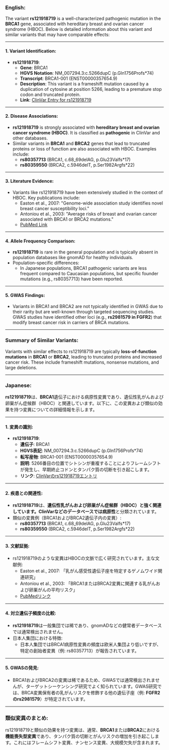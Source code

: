 ### English:
The variant **rs121918719** is a well-characterized pathogenic mutation in the **BRCA1** gene, associated with hereditary breast and ovarian cancer syndrome (HBOC). Below is detailed information about this variant and similar variants that may have comparable effects:

---

#### 1. **Variant Identification**:
- **rs121918719**:
  - **Gene**: BRCA1
  - **HGVS Notation**: NM_007294.3:c.5266dupC (p.Gln1756Profs*74)
  - **Transcript**: BRCA1-001 (ENST00000357654.9)
  - **Description**: This variant is a frameshift mutation caused by a duplication of cytosine at position 5266, leading to a premature stop codon and truncated protein.
  - **Link**: [ClinVar Entry for rs121918719](https://www.ncbi.nlm.nih.gov/clinvar/variation/17661/)

---

#### 2. **Disease Associations**:
- **rs121918719** is strongly associated with **hereditary breast and ovarian cancer syndrome (HBOC)**. It is classified as **pathogenic** in ClinVar and other databases.
- Similar variants in **BRCA1** and **BRCA2** genes that lead to truncated proteins or loss of function are also associated with HBOC. Examples include:
  - **rs80357713** (BRCA1, c.68_69delAG, p.Glu23Valfs*17)
  - **rs80359550** (BRCA2, c.5946delT, p.Ser1982Argfs*22)

---

#### 3. **Literature Evidence**:
- Variants like rs121918719 have been extensively studied in the context of HBOC. Key publications include:
  - Easton et al., 2007: "Genome-wide association study identifies novel breast cancer susceptibility loci."
  - Antoniou et al., 2003: "Average risks of breast and ovarian cancer associated with BRCA1 or BRCA2 mutations."
  - [PubMed Link](https://pubmed.ncbi.nlm.nih.gov/12677558/)

---

#### 4. **Allele Frequency Comparison**:
- **rs121918719** is rare in the general population and is typically absent in population databases like gnomAD for healthy individuals.
- Population-specific differences:
  - In Japanese populations, BRCA1 pathogenic variants are less frequent compared to Caucasian populations, but specific founder mutations (e.g., rs80357713) have been reported.

---

#### 5. **GWAS Findings**:
- Variants in BRCA1 and BRCA2 are not typically identified in GWAS due to their rarity but are well-known through targeted sequencing studies. GWAS studies have identified other loci (e.g., **rs2981579 in FGFR2**) that modify breast cancer risk in carriers of BRCA mutations.

---

### Summary of Similar Variants:
Variants with similar effects to rs121918719 are typically **loss-of-function mutations** in **BRCA1** or **BRCA2**, leading to truncated proteins and increased cancer risk. These include frameshift mutations, nonsense mutations, and large deletions.

---

### Japanese:
**rs121918719**は、**BRCA1**遺伝子における病原性変異であり、遺伝性乳がんおよび卵巣がん症候群（HBOC）と関連しています。以下に、この変異および類似の効果を持つ変異についての詳細情報を示します。

---

#### 1. **変異の識別**:
- **rs121918719**:
  - **遺伝子**: BRCA1
  - **HGVS表記**: NM_007294.3:c.5266dupC (p.Gln1756Profs*74)
  - **転写産物**: BRCA1-001 (ENST00000357654.9)
  - **説明**: 5266番目の位置でシトシンが重複することによりフレームシフトが発生し、早期終止コドンとタンパク質の切断を引き起こします。
  - **リンク**: [ClinVarのrs121918719エントリ](https://www.ncbi.nlm.nih.gov/clinvar/variation/17661/)

---

#### 2. **疾患との関連性**:
- **rs121918719**は、**遺伝性乳がんおよび卵巣がん症候群（HBOC）**と強く関連しています。ClinVarなどのデータベースでは**病原性**と分類されています。
- 類似の変異例（BRCA1およびBRCA2遺伝子内の変異）:
  - **rs80357713** (BRCA1, c.68_69delAG, p.Glu23Valfs*17)
  - **rs80359550** (BRCA2, c.5946delT, p.Ser1982Argfs*22)

---

#### 3. **文献証拠**:
- rs121918719のような変異はHBOCの文脈で広く研究されています。主な文献例:
  - Easton et al., 2007: 「乳がん感受性遺伝子座を特定するゲノムワイド関連研究」
  - Antoniou et al., 2003: 「BRCA1またはBRCA2変異に関連する乳がんおよび卵巣がんの平均リスク」
  - [PubMedリンク](https://pubmed.ncbi.nlm.nih.gov/12677558/)

---

#### 4. **対立遺伝子頻度の比較**:
- **rs121918719**は一般集団では稀であり、gnomADなどの健常者データベースでは通常検出されません。
- 日本人集団における特徴:
  - 日本人集団ではBRCA1病原性変異の頻度は欧米人集団より低いですが、特定の創始者変異（例: rs80357713）が報告されています。

---

#### 5. **GWASの発見**:
- BRCA1およびBRCA2の変異は稀であるため、GWASでは通常検出されませんが、ターゲットシーケンシング研究でよく知られています。GWAS研究では、BRCA変異保有者の乳がんリスクを修飾する他の遺伝子座（例: **FGFR2のrs2981579**）が特定されています。

---

### 類似変異のまとめ:
rs121918719と類似の効果を持つ変異は、通常、**BRCA1**または**BRCA2**における**機能喪失型変異**であり、タンパク質の切断とがんリスクの増加を引き起こします。これにはフレームシフト変異、ナンセンス変異、大規模欠失が含まれます。